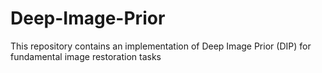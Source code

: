 # Deep-Image-Prior
This repository contains an implementation of Deep Image Prior (DIP) for fundamental image restoration tasks
